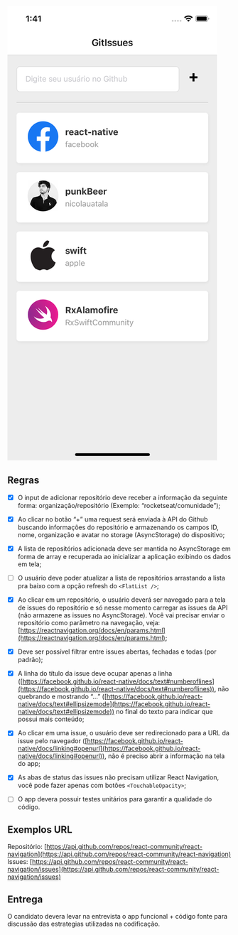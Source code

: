 ![enter image description here](https://raw.githubusercontent.com/nicolauatala/gitRepositiories/master/print.png)

## Regras

 - [x] O input de adicionar repositório deve receber a informação da
       seguinte forma: organização/repositório (Exemplo:
       “rocketseat/comunidade”);
 - [x] Ao clicar no botão “+” uma request será enviada à API do Github
       buscando informações do repositório e armazenando os campos ID,
       nome, organização e avatar no storage (AsyncStorage) do
       dispositivo;
 - [x] A lista de repositórios adicionada deve ser mantida no
       AsyncStorage em forma de array e recuperada ao inicializar a
       aplicação exibindo os dados em tela;
 - [ ] O usuário deve poder atualizar a lista de repositórios arrastando
       a lista pra baixo com a opção refresh do  `<FlatList />`;
 - [x] Ao clicar em um repositório, o usuário deverá ser navegado para a
       tela de issues do repositório e só nesse momento carregar as
       issues da API (não armazene as issues no AsyncStorage). Você vai
       precisar enviar o repositório como parâmetro na navegação, veja: 
       [https://reactnavigation.org/docs/en/params.html](https://reactnavigation.org/docs/en/params.html);
       
 - [x] Deve ser possível filtrar entre issues abertas, fechadas e todas
       (por padrão);
	
 - [x] A linha do título da issue deve ocupar apenas a linha
       ([https://facebook.github.io/react-native/docs/text#numberoflines](https://facebook.github.io/react-native/docs/text#numberoflines)),
              não quebrando e mostrando “...” ([https://facebook.github.io/react-native/docs/text#ellipsizemode](https://facebook.github.io/react-native/docs/text#ellipsizemode))
       no final do texto para indicar que possui mais conteúdo;
       
 - [x] Ao clicar em uma issue, o usuário deve ser redirecionado para a
       URL da issue pelo navegador
              ([https://facebook.github.io/react-native/docs/linking#openurl](https://facebook.github.io/react-native/docs/linking#openurl)),
              não é preciso abrir a informação na tela do app;
 - [x] As abas de status das issues não precisam utilizar React
       Navigation, você pode fazer apenas com botões 
       `<TouchableOpacity>`;
	
 - [ ] O app devera possuir testes unitários para garantir a qualidade
       do código.

## [](https://github.com/fabriciopedreira/desafio-react-native#exemplos-url)Exemplos URL

Repositório:  [https://api.github.com/repos/react-community/react-navigation](https://api.github.com/repos/react-community/react-navigation)  Issues:  [https://api.github.com/repos/react-community/react-navigation/issues](https://api.github.com/repos/react-community/react-navigation/issues)

## [](https://github.com/fabriciopedreira/desafio-react-native#entrega)Entrega

O candidato devera levar na entrevista o app funcional + código fonte para discussão das estrategias utilizadas na codificação.
